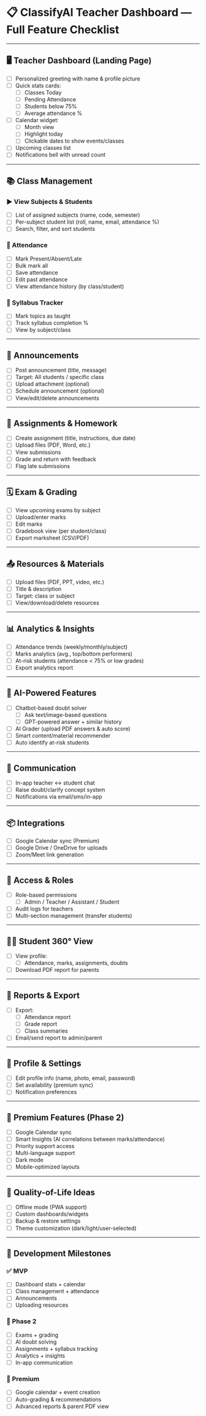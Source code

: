 # 📋 ClassifyAI Teacher Dashboard — Full Feature Checklist

---

## 🖥 Teacher Dashboard (Landing Page)

- [ ] Personalized greeting with name & profile picture
- [ ] Quick stats cards:
  - [ ] Classes Today
  - [ ] Pending Attendance
  - [ ] Students below 75%
  - [ ] Average attendance %
- [ ] Calendar widget:
  - [ ] Month view
  - [ ] Highlight today
  - [ ] Clickable dates to show events/classes
- [ ] Upcoming classes list
- [ ] Notifications bell with unread count

---

## 📚 Class Management

### ▶️ View Subjects & Students

- [ ] List of assigned subjects (name, code, semester)
- [ ] Per-subject student list (roll, name, email, attendance %)
- [ ] Search, filter, and sort students

### 📝 Attendance

- [ ] Mark Present/Absent/Late
- [ ] Bulk mark all
- [ ] Save attendance
- [ ] Edit past attendance
- [ ] View attendance history (by class/student)

### 🧮 Syllabus Tracker

- [ ] Mark topics as taught
- [ ] Track syllabus completion %
- [ ] View by subject/class

---

## 🔔 Announcements

- [ ] Post announcement (title, message)
- [ ] Target: All students / specific class
- [ ] Upload attachment (optional)
- [ ] Schedule announcement (optional)
- [ ] View/edit/delete announcements

---

## 📝 Assignments & Homework

- [ ] Create assignment (title, instructions, due date)
- [ ] Upload files (PDF, Word, etc.)
- [ ] View submissions
- [ ] Grade and return with feedback
- [ ] Flag late submissions

---

## 🗓️ Exam & Grading

- [ ] View upcoming exams by subject
- [ ] Upload/enter marks
- [ ] Edit marks
- [ ] Gradebook view (per student/class)
- [ ] Export marksheet (CSV/PDF)

---

## 📤 Resources & Materials

- [ ] Upload files (PDF, PPT, video, etc.)
- [ ] Title & description
- [ ] Target: class or subject
- [ ] View/download/delete resources

---

## 📊 Analytics & Insights

- [ ] Attendance trends (weekly/monthly/subject)
- [ ] Marks analytics (avg., top/bottom performers)
- [ ] At-risk students (attendance < 75% or low grades)
- [ ] Export analytics report

---

## 🤖 AI-Powered Features

- [ ] Chatbot-based doubt solver
  - [ ] Ask text/image-based questions
  - [ ] GPT-powered answer + similar history
- [ ] AI Grader (upload PDF answers & auto score)
- [ ] Smart content/material recommender
- [ ] Auto identify at-risk students

---

## 💬 Communication

- [ ] In-app teacher ↔ student chat
- [ ] Raise doubt/clarify concept system
- [ ] Notifications via email/sms/in-app

---

## 📦 Integrations

- [ ] Google Calendar sync (Premium)
- [ ] Google Drive / OneDrive for uploads
- [ ] Zoom/Meet link generation

---

## 🔐 Access & Roles

- [ ] Role-based permissions
  - [ ] Admin / Teacher / Assistant / Student
- [ ] Audit logs for teachers
- [ ] Multi-section management (transfer students)

---

## 🧑‍🎓 Student 360° View

- [ ] View profile:
  - [ ] Attendance, marks, assignments, doubts
- [ ] Download PDF report for parents

---

## 🧾 Reports & Export

- [ ] Export:
  - [ ] Attendance report
  - [ ] Grade report
  - [ ] Class summaries
- [ ] Email/send report to admin/parent

---

## 👤 Profile & Settings

- [ ] Edit profile info (name, photo, email, password)
- [ ] Set availability (premium sync)
- [ ] Notification preferences

---

## 💎 Premium Features (Phase 2)

- [ ] Google Calendar sync
- [ ] Smart Insights (AI correlations between marks/attendance)
- [ ] Priority support access
- [ ] Multi-language support
- [ ] Dark mode
- [ ] Mobile-optimized layouts

---

## 🧪 Quality-of-Life Ideas

- [ ] Offline mode (PWA support)
- [ ] Custom dashboards/widgets
- [ ] Backup & restore settings
- [ ] Theme customization (dark/light/user-selected)

---

## 📅 Development Milestones

### ✅ MVP

- [ ] Dashboard stats + calendar
- [ ] Class management + attendance
- [ ] Announcements
- [ ] Uploading resources

### 🚀 Phase 2

- [ ] Exams + grading
- [ ] AI doubt solving
- [ ] Assignments + syllabus tracking
- [ ] Analytics + insights
- [ ] In-app communication

### 💎 Premium

- [ ] Google calendar + event creation
- [ ] Auto-grading & recommendations
- [ ] Advanced reports & parent PDF view

